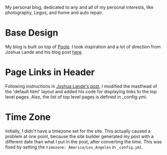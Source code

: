 My personal blog, dedicated to any and all of my personal interests, like photography, Legos, and home and auto repair.

Base Design
===========
My blog is built on top of [Poole][poole_repo]. I took inspiration and a lot of direction from Joshua Lande and his blog post [here][jl_poole].

Page Links in Header
====================
Following instructions in [Joshua Lande's post][jl_poole], I modified the masthead of the 'default.html' layout and added his code for displaying links to the top level pages. Also, the list of top level pages is defined in _config.yml.

Time Zone
=========
Initially, I didn't have a timezone set for the site. This actually caused a problem at one point, because the site builder generated my post with a different date than what I put in the post, after converting the time. This was fixed by setting the `timezone: America/Los_Angeles` in `_config.yml`.

[poole_repo]: https://github.com/poole/poole "Poole repository on GitHub"
[jl_poole]: http://joshualande.com/jekyll-github-pages-poole/ "Joshua Lande's blog post on Jekyll with Poole"
